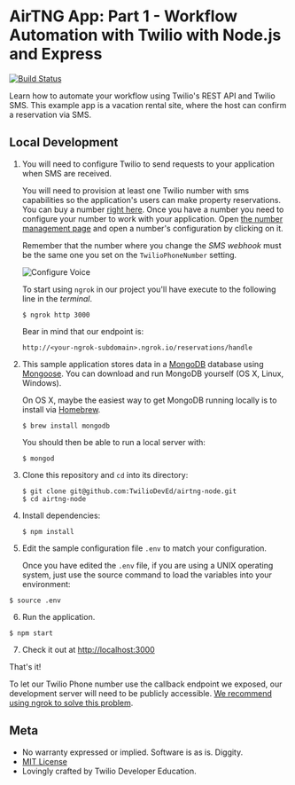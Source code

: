 # AirTNG App: Part 1 - Workflow Automation with Twilio with Node.js and Express

[![Build Status](https://travis-ci.org/TwilioDevEd/airtng-node.svg?branch=master)](https://travis-ci.org/TwilioDevEd/airtng-node)

Learn how to automate your workflow using Twilio's REST API and Twilio SMS. This example app is a vacation rental site, where the host can confirm a reservation via SMS.

## Local Development

1. You will need to configure Twilio to send requests to your application when SMS are received.

   You will need to provision at least one Twilio number with sms capabilities so the application's users can make property reservations. You can buy a number [right here](https://www.twilio.com/user/account/phone-numbers/search). Once you have a number you need to configure your number to work with your application. Open [the number management page](https://www.twilio.com/user/account/phone-numbers/incoming) and open a number's configuration by clicking on it.

   Remember that the number where you change the _SMS webhook_ must be the same one you set on the `TwilioPhoneNumber` setting.

   ![Configure Voice](http://howtodocs.s3.amazonaws.com/twilio-number-config-all-med.gif)

   To start using `ngrok` in our project you'll have execute to the following line in the _terminal_.
   ```
   $ ngrok http 3000
   ```

   Bear in mind that our endpoint is:
   ```
   http://<your-ngrok-subdomain>.ngrok.io/reservations/handle
   ```

2. This sample application stores data in a [MongoDB](https://www.mongodb.org/) database using [Mongoose](http://mongoosejs.com/). You can download and run MongoDB yourself (OS X, Linux, Windows).

   On OS X, maybe the easiest way to get MongoDB running locally is to install via [Homebrew](http://brew.sh/).

   ```
   $ brew install mongodb
   ```
   You should then be able to run a local server with:

   ```
   $ mongod
   ```

3. Clone this repository and `cd` into its directory:
   ```
   $ git clone git@github.com:TwilioDevEd/airtng-node.git
   $ cd airtng-node
   ```

4. Install dependencies:
   ```
   $ npm install
   ```

5. Edit the sample configuration file `.env` to match your configuration.

   Once you have edited the `.env` file, if you are using a UNIX operating system, just use the source command to load the variables into your environment:

  ```
  $ source .env
  ```

6. Run the application.

  ```
  $ npm start
  ```

7. Check it out at [http://localhost:3000](http://localhost:3000)

That's it!

To let our Twilio Phone number use the callback endpoint we exposed, our development server will need to be publicly accessible. [We recommend using ngrok to solve this problem](https://www.twilio.com/blog/2015/09/6-awesome-reasons-to-use-ngrok-when-testing-webhooks.html).

## Meta

* No warranty expressed or implied. Software is as is. Diggity.
* [MIT License](http://www.opensource.org/licenses/mit-license.html)
* Lovingly crafted by Twilio Developer Education.
